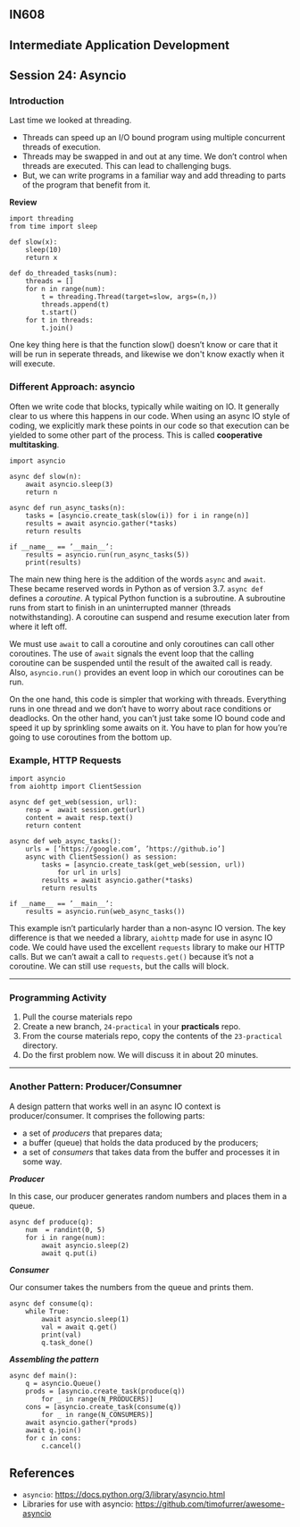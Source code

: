 ## IN608
## Intermediate Application Development

## Session 24:  Asyncio

### Introduction

Last time we looked at threading.
  - Threads can speed up an I/O bound program using multiple concurrent threads of execution.
  - Threads may be swapped in and out at any time. We don’t control when threads are executed. This can lead to challenging bugs.
  - But, we can write programs in a familiar way and add threading to parts of the program that benefit from it.

**Review**
```
import threading
from time import sleep
    
def slow(x):
    sleep(10)
    return x
    
def do_threaded_tasks(num):
    threads = []
    for n in range(num):
        t = threading.Thread(target=slow, args=(n,))
        threads.append(t)
        t.start()
    for t in threads:
        t.join()
```
One key thing here is that the function slow() doesn’t know or care that it will be run in seperate threads, and likewise we don't know exactly when it will execute.

### Different Approach: asyncio

Often we write code that blocks, typically while waiting on IO. It generally clear to us where this happens in our code. When using an async IO style of coding, we explicitly mark these points in our code so that execution can be yielded to some other part of the process. This is called **cooperative multitasking**.

```
import asyncio

async def slow(n):
    await asyncio.sleep(3)
    return n

async def run_async_tasks(n):
    tasks = [asyncio.create_task(slow(i)) for i in range(n)]
    results = await asyncio.gather(*tasks)
    return results

if __name__ == ’__main__’:
    results = asyncio.run(run_async_tasks(5))
    print(results)
```
The main new thing here is the addition of the words `async` and `await`. These became reserved words in Python as of version 3.7. `async def` defines a *coroutine*. A typical Python function is a subroutine. A subroutine runs from start to finish in an uninterrupted manner (threads notwithstanding). A coroutine can suspend and resume execution later from where it left off.

We must use `await` to call a coroutine and only coroutines can call other coroutines. The use of `await` signals the event loop that the calling coroutine can be suspended until the result of the awaited call is ready. Also, `asyncio.run()` provides an event loop in which our coroutines can be run.

On the one hand, this code is simpler that working with threads. Everything runs in one thread and we don’t have to worry about race conditions or deadlocks. On the other hand, you can’t just take some IO bound code and speed it up by sprinkling some awaits on it. You have to plan for how you’re going to use coroutines from the bottom up.

### Example, HTTP Requests

```
import asyncio
from aiohttp import ClientSession

async def get_web(session, url):
    resp =  await session.get(url)
    content = await resp.text()
    return content

async def web_async_tasks():
    urls = [’https://google.com’, ’https://github.io’]
    async with ClientSession() as session:
        tasks = [asyncio.create_task(get_web(session, url))
            for url in urls]
        results = await asyncio.gather(*tasks)
        return results
      
if __name__ == ’__main__’:
    results = asyncio.run(web_async_tasks())
```

This example isn’t particularly harder than a non-async IO version. The key difference is that we needed a library, `aiohttp` made for use in async IO code. We could have used the excellent `requests` library to make our HTTP calls. But we can’t await a call to `requests.get()` because it’s not a coroutine. We can still use `requests`, but the calls will block.


---
### Programming Activity
  1. Pull the course materials repo
  2. Create a new branch, `24-practical` in your **practicals** repo.
  3. From the course materials repo, copy the contents of the `23-practical` directory.
  4. Do the first problem now.  We will discuss it in about 20 minutes.
---

### Another Pattern: Producer/Consumner

A design pattern that works well in an async IO context is producer/consumer. It comprises the following parts:
  - a set of *producers* that prepares data;
  - a buffer (queue) that holds the data produced by the producers;
  - a set of *consumers* that takes data from the buffer and processes it in some way.

***Producer***

In this case, our producer generates random numbers and places them in a queue.

```
async def produce(q):
    num  = randint(0, 5)
    for i in range(num):
        await asyncio.sleep(2)
        await q.put(i)
```

***Consumer***

Our consumer takes the numbers from the queue and prints them.

```
async def consume(q):
    while True:
        await asyncio.sleep(1)
        val = await q.get()
        print(val)
        q.task_done()
```

***Assembling the pattern***

```
async def main():
    q = asyncio.Queue()
    prods = [asyncio.create_task(produce(q))
        for _ in range(N_PRODUCERS)]
    cons = [asyncio.create_task(consume(q))
        for _ in range(N_CONSUMERS)]
    await asyncio.gather(*prods)
    await q.join()
    for c in cons:
        c.cancel()
```



## References

  - `asyncio`: https://docs.python.org/3/library/asyncio.html
  - Libraries for use with asyncio: https://github.com/timofurrer/awesome-asyncio


